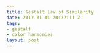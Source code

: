 ```yaml
---
title: Gestalt Law of Similarity
date: 2017-01-01 20:37:11 Z
tags:
- gestalt
- color harmonies
layout: post
---
```


